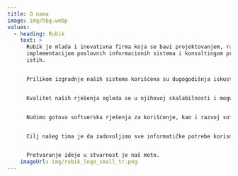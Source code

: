 ```yaml
---
title: O nama
image: img/hbg.webp
values:
  - heading: Rubik
    text: >
      Rubik je mlada i inovativna firma koja se bavi projektovanjem, razvojem i
      implementacijom poslovnih informacionih sistema i konsaltingom pri izradi
      istih.


      Prilikom izgradnje naših sistema korišćena su dugogodišnja iskustva naših projektanata i dizajnera, dajući im poseban kvalitet, dok znanja o pojedinim granama dugujemo iskustvu i stručnosti naših konsultanata.


      Kvalitet naših rješenja ogleda se u njihovoj skalabilnosti i mogućnosti da svojim predlozima i zahtjevima, korisnik prilagodi sistem svojim potrebama.


      Nudimo gotova softverska rješenja za korišćenje, kao i razvoj softvera prilagođen potrebama klijenata.


      Cilj našeg tima je da zadovoljimo sve informatičke potrebe korisnika i time ostvarimo uspješnu saradnju. Detaljno analiziramo potrebe svakog pojedinačnog korisnika, pružajući time kvalitetnu uslugu koja posao čini efikasnijim.


      Pretvaranje ideje u stvarnost je naš moto.
    imageUrl: img/rubik_logo_small_tr.png
---
```

